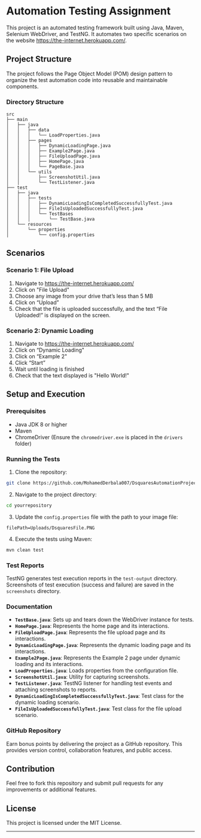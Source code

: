 # Automation Testing Assignment

This project is an automated testing framework built using Java, Maven, Selenium WebDriver, and TestNG. It automates two specific scenarios on the website https://the-internet.herokuapp.com/.

## Project Structure

The project follows the Page Object Model (POM) design pattern to organize the test automation code into reusable and maintainable components.

### Directory Structure

```
src
├── main
│   ├── java
│   │   ├── data
│   │   │   └── LoadProperties.java
│   │   ├── pages
│   │   │   ├── DynamicLoadingPage.java
│   │   │   ├── Example2Page.java
│   │   │   ├── FileUploadPage.java
│   │   │   ├── HomePage.java
│   │   │   └── PageBase.java
│   │   └── utils
│   │       ├── ScreenshotUtil.java
│   │       └── TestListener.java
├── test
│   ├── java
│   │   ├── tests
│   │   │   ├── DynamicLoadingIsCompletedSuccessfullyTest.java
│   │   │   ├── FileIsUploadedSuccessfullyTest.java
│   │   │   └── TestBases
│   │   │       └── TestBase.java
│   └── resources
│       └── properties
│           └── config.properties
```

## Scenarios

### Scenario 1: File Upload

1. Navigate to https://the-internet.herokuapp.com/
2. Click on "File Upload"
3. Choose any image from your drive that’s less than 5 MB
4. Click on “Upload”
5. Check that the file is uploaded successfully, and the text “File Uploaded!” is displayed on the screen.

### Scenario 2: Dynamic Loading

1. Navigate to https://the-internet.herokuapp.com/
2. Click on “Dynamic Loading"
3. Click on “Example 2"
4. Click “Start”
5. Wait until loading is finished
6. Check that the text displayed is "Hello World!"

## Setup and Execution

### Prerequisites

- Java JDK 8 or higher
- Maven
- ChromeDriver (Ensure the `chromedriver.exe` is placed in the `drivers` folder)

### Running the Tests

1. Clone the repository:

```bash
git clone https://github.com/MohamedDerbala007/DsquaresAutomationProject.git
```

2. Navigate to the project directory:

```bash
cd yourrepository
```

3. Update the `config.properties` file with the path to your image file:

```
filePath=Uploads/DsquaresFile.PNG
```

4. Execute the tests using Maven:

```bash
mvn clean test
```

### Test Reports

TestNG generates test execution reports in the `test-output` directory. Screenshots of test execution (success and failure) are saved in the `screenshots` directory.

### Documentation

- **`TestBase.java`**: Sets up and tears down the WebDriver instance for tests.
- **`HomePage.java`**: Represents the home page and its interactions.
- **`FileUploadPage.java`**: Represents the file upload page and its interactions.
- **`DynamicLoadingPage.java`**: Represents the dynamic loading page and its interactions.
- **`Example2Page.java`**: Represents the Example 2 page under dynamic loading and its interactions.
- **`LoadProperties.java`**: Loads properties from the configuration file.
- **`ScreenshotUtil.java`**: Utility for capturing screenshots.
- **`TestListener.java`**: TestNG listener for handling test events and attaching screenshots to reports.
- **`DynamicLoadingIsCompletedSuccessfullyTest.java`**: Test class for the dynamic loading scenario.
- **`FileIsUploadedSuccessfullyTest.java`**: Test class for the file upload scenario.

### GitHub Repository

Earn bonus points by delivering the project as a GitHub repository. This provides version control, collaboration features, and public access.

## Contribution

Feel free to fork this repository and submit pull requests for any improvements or additional features.

## License

This project is licensed under the MIT License.

---
